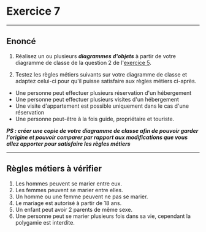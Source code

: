# Exercice 7

---

## Enoncé 

1. Réalisez un ou plusieurs ***diagrammes d'objets*** à partir de votre diagramme de classe de la question 2 de l'[exercice 5](./ex5.md).

2. Testez les règles métiers suivants sur votre diagramme de classe et adaptez celui-ci pour qu'il puisse satisfaire aux règles métiers ci-après.
- Une personne peut effectuer plusieurs réservation d'un hébergement
- Une personne peut effectuer plusieurs visites d'un hébergement
- Une visite d'appartement est possible uniquement dans le cas d'une réservation
- Une personne peut-être à la fois guide, propriétaire et touriste.

***PS : créer une copie de votre diagramme de classe afin de pouvoir garder l'origine et pouvoir comparer par rapport aux modifications que vous allez apporter pour satisfaire les règles métiers*** 

---

## Règles métiers à vérifier

1. Les hommes peuvent se marier entre eux.
2. Les femmes peuvent se marier entre elles.
3. Un homme ou une femme peuvent ne pas se marier.
4. Le mariage est autorisé à partir de 18 ans.
5. Un enfant peut avoir 2 parents de même sexe.
6. Une personne peut se marier plusieurs fois dans sa vie, cependant la polygamie est interdite.